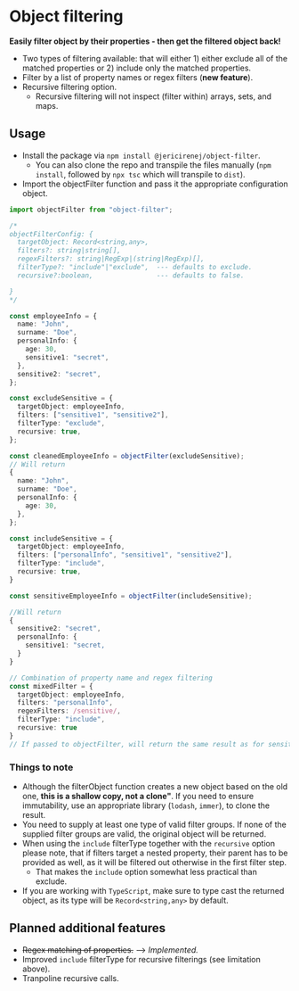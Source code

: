 # Object filtering
**Easily filter object by their properties - then get the filtered object back!**
- Two types of filtering available: that will either 1) either exclude all of the matched properties or 2) include only the matched properties.
- Filter by a list of property names or regex filters (**new feature**).
- Recursive filtering option.
  - Recursive filtering will not inspect (filter within) arrays, sets, and maps.

## Usage
- Install the package via `npm install @jericirenej/object-filter`.
  - You can also clone the repo and transpile the files manually (`npm install`, followed by `npx tsc` which will transpile to `dist`).
- Import the objectFilter function and pass it the appropriate configuration object.

```ts
import objectFilter from "object-filter";

/*
objectFilterConfig: {
  targetObject: Record<string,any>,
  filters?: string|string[],
  regexFilters?: string|RegExp|(string|RegExp)[],
  filterType?: "include"|"exclude",  --- defaults to exclude.
  recursive?:boolean,                --- defaults to false.

}
*/

const employeeInfo = {
  name: "John",
  surname: "Doe",
  personalInfo: {
    age: 30,
    sensitive1: "secret",
  },
  sensitive2: "secret",
};

const excludeSensitive = {
  targetObject: employeeInfo,
  filters: ["sensitive1", "sensitive2"],
  filterType: "exclude",
  recursive: true,
};

const cleanedEmployeeInfo = objectFilter(excludeSensitive);
// Will return
{
  name: "John",
  surname: "Doe",
  personalInfo: {
    age: 30,
  },
};

const includeSensitive = {
  targetObject: employeeInfo,
  filters: ["personalInfo", "sensitive1", "sensitive2"],
  filterType: "include",
  recursive: true,
}

const sensitiveEmployeeInfo = objectFilter(includeSensitive);

//Will return
{
  sensitive2: "secret",
  personalInfo: {
    sensitive1: "secret,
  }
}

// Combination of property name and regex filtering 
const mixedFilter = {
  targetObject: employeeInfo,
  filters: "personalInfo",
  regexFilters: /sensitive/,
  filterType: "include",
  recursive: true
} 
// If passed to objectFilter, will return the same result as for sensitiveEmployeeInfo.
```

### Things to note
- Although the filterObject function creates a new object based on the old one, **this is a shallow copy, not a clone"**. If you need to ensure immutability, use an appropriate library (`lodash`, `immer`), to clone the result.
- You need to supply at least one type of valid filter groups. If none of the supplied filter groups are valid, the original object will be returned.
- When using the `include` filterType together with the `recursive` option please note, that if filters target a nested property, their parent has to be provided as well, as it will be filtered out otherwise in the first filter step.
  - That makes the `include` option somewhat less practical than exclude.
- If you are working with `TypeScript`, make sure to type cast the returned object, as its type will be `Record<string,any>` by default.

## Planned additional features
* ~~Regex matching of properties.~~ --> *Implemented.*
* Improved `include` filterType for recursive filterings (see limitation above).
* Tranpoline recursive calls.